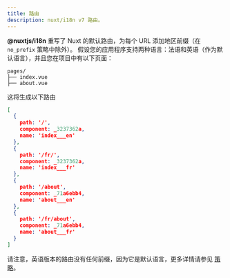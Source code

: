 ```yaml
---
title: 路由
description: nuxt/i18n v7 路由。
---
```


**@nuxtjs/i18n** 重写了 Nuxt 的默认路由，为每个 URL 添加地区前缀（在 `no_prefix` 策略中除外）。
假设您的应用程序支持两种语言：法语和英语（作为默认语言），并且您在项目中有以下页面：

```
pages/
├── index.vue
├── about.vue
```

这将生成以下路由

```json
[
  {
    path: '/',
    component: _3237362a,
    name: 'index___en'
  },
  {
    path: '/fr/',
    component: _3237362a,
    name: 'index___fr'
  },
  {
    path: '/about',
    component: _71a6ebb4,
    name: 'about___en'
  },
  {
    path: '/fr/about',
    component: _71a6ebb4,
    name: 'about___fr'
  }
]
```

请注意，英语版本的路由没有任何前缀，因为它是默认语言，更多详情请参见 [策略](./strategies)。